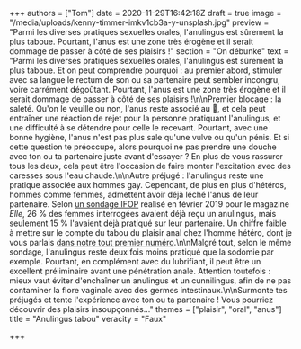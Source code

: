 +++
authors = ["Tom"]
date = 2020-11-29T16:42:18Z
draft = true
image = "/media/uploads/kenny-timmer-imkv1cb3a-y-unsplash.jpg"
preview = "Parmi les diverses pratiques sexuelles orales, l'anulingus est sûrement la plus taboue. Pourtant, l'anus est une zone très érogène et il serait dommage de passer à côté de ses plaisirs !"
section = "On débunke"
text = "Parmi les diverses pratiques sexuelles orales, l'anulingus est sûrement la plus taboue. Et on peut comprendre pourquoi : au premier abord, stimuler avec sa langue le rectum de son ou sa partenaire peut sembler incongru, voire carrément dégoûtant. Pourtant, l'anus est une zone très érogène et il serait dommage de passer à côté de ses plaisirs !\n\nPremier blocage : la saleté. Qu'on le veuille ou non, l'anus reste associé au 💩, et cela peut entraîner une réaction de rejet pour la personne pratiquant l'anulingus, et une difficulté à se détendre pour celle le recevant. Pourtant, avec une bonne hygiène, l'anus n'est pas plus sale qu'une vulve ou qu'un pénis. Et si cette question te préoccupe, alors pourquoi ne pas prendre une douche avec ton ou ta partenaire juste avant d'essayer ? En plus de vous rassurer tous les deux, cela peut être l'occasion de faire monter l'excitation avec des caresses sous l'eau chaude.\n\nAutre préjugé : l'anulingus reste une pratique associée aux hommes gay. Cependant, de plus en plus d'hétéros, hommes comme femmes, admettent avoir déjà léché l'anus de leur partenaire. Selon [un sondage IFOP](https://www.ifop.com/wp-content/uploads/2019/02/Analyse_ELLE_FK_2019.02.14.pdf) réalisé en février 2019 pour le magazine _Elle_, 26&nbsp;% des femmes interrogées avaient déjà reçu un anulingus, mais seulement 15&nbsp;% l'avaient déjà pratiqué sur leur partenaire. Un chiffre faible à mettre sur le compte du tabou du plaisir anal chez l'homme hétéro, dont je vous parlais [dans notre tout premier numéro](https://lepointq.com/newsletters/le-plaisir-dans-tous-ses-etats/).\n\nMalgré tout, selon le même sondage, l'anulingus reste deux fois moins pratiqué que la sodomie par exemple. Pourtant, en complément avec du lubrifiant, il peut être un excellent préliminaire avant une pénétration anale. Attention toutefois : mieux vaut éviter d'enchaîner un anulingus et un cunnilingus, afin de ne pas contaminer la flore vaginale avec des germes intestinaux.\n\nSurmonte tes préjugés et tente l'expérience avec ton ou ta partenaire ! Vous pourriez découvrir des plaisirs insoupçonnés..."
themes = ["plaisir", "oral", "anus"]
title = "Anulingus tabou"
veracity = "Faux"

+++
